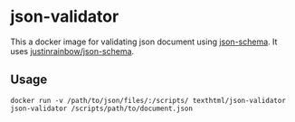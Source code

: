 # json-validator

This a docker image for validating json document using [json-schema](http://json-schema.org/).
It uses [justinrainbow/json-schema](https://github.com/justinrainbow/json-schema).

## Usage

```
docker run -v /path/to/json/files/:/scripts/ texthtml/json-validator json-validator /scripts/path/to/document.json
```
